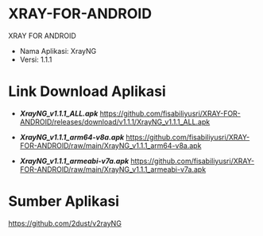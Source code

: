 # XRAY-FOR-ANDROID
XRAY FOR ANDROID

- Nama Aplikasi: XrayNG
- Versi: 1.1.1

# Link Download Aplikasi
- ***XrayNG_v1.1.1_ALL.apk***
https://github.com/fisabiliyusri/XRAY-FOR-ANDROID/releases/download/v1.1.1/XrayNG_v1.1.1_ALL.apk

- ***XrayNG_v1.1.1_arm64-v8a.apk***
https://github.com/fisabiliyusri/XRAY-FOR-ANDROID/raw/main/XrayNG_v1.1.1_arm64-v8a.apk

- ***XrayNG_v1.1.1_armeabi-v7a.apk***
https://github.com/fisabiliyusri/XRAY-FOR-ANDROID/raw/main/XrayNG_v1.1.1_armeabi-v7a.apk

# Sumber Aplikasi
https://github.com/2dust/v2rayNG

